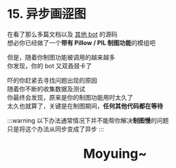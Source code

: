 # 15. 异步画~~涩~~图

在看了那么多篇文档以及 [其他 bot](../appendix/awesome_bot.md) 的源码  
想必你已经做了一个**带有 Pillow / PIL 制图功能**的模组吧

但是，随着你制图功能被调用的越来越多  
你发现，你的 bot 又双叒叕卡了  

吓的你赶紧去寻找问题出现的原因  
随着你不断的收集数据及测试  
你最终会发现，原来是你的制图功能用时太久了  
太久也就算了，关键是在制图期间，**任何其他代码都在等待**  

:::warning
以下办法通常情况下并不能帮你解决**制图慢**的问题  
只是将这个办法从同步变成了异步
:::

<p align="center" style="font-size: 30px"><strong>Moyuing~</strong></p>

<Loading></Loading>
